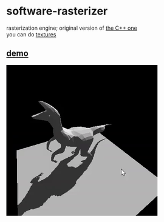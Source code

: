 # software-rasterizer
rasterization engine; original version of [the C++ one](https://github.com/JentGent/cpp-software-rasterizer)  
you can do [textures](https://www.khanacademy.org/computer-programming/near-clipping-and-backface-culling/6222832420732928)

## [demo](https://rawcdn.githack.com/JentGent/software-rasterizer/9207ea4e254607beabaae6bf173ac387fceb5867/bruh.html?min=1)
![demo](https://github.com/JentGent/software-rasterizer/blob/main/dinosaur.gif)
